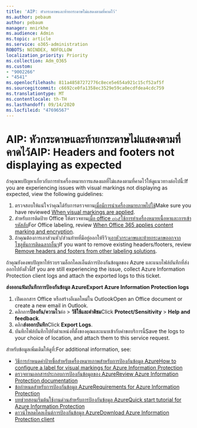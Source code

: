 ```yaml
---
title: 'AIP: หัวกระดาษและท้ายกระดาษไม่แสดงตามที่คาดไว้'
ms.author: pebaum
author: pebaum
manager: mnirkhe
ms.audience: Admin
ms.topic: article
ms.service: o365-administration
ROBOTS: NOINDEX, NOFOLLOW
localization_priority: Priority
ms.collection: Adm_O365
ms.custom:
- "9002266"
- "4541"
ms.openlocfilehash: 811a48587272776c8ece5e654a921c15cf52af5f
ms.sourcegitcommit: c6692ce0fa1358ec3529e59ca0ecdfdea4cdc759
ms.translationtype: MT
ms.contentlocale: th-TH
ms.lasthandoff: 09/14/2020
ms.locfileid: "47696567"
---
```

# <a name="aip-headers-and-footers-not-displaying-as-expected"></a><span data-ttu-id="f1ece-102">AIP: หัวกระดาษและท้ายกระดาษไม่แสดงตามที่คาดไว้</span><span class="sxs-lookup"><span data-stu-id="f1ece-102">AIP: Headers and footers not displaying as expected</span></span>

<span data-ttu-id="f1ece-103">ถ้าคุณพบปัญหาเกี่ยวกับการทำเครื่องหมายการแสดงผลที่ไม่แสดงตามที่คาดไว้ให้ดูแนวทางต่อไปนี้:</span><span class="sxs-lookup"><span data-stu-id="f1ece-103">If you are experiencing issues with visual markings not displaying as expected, view the following guidelines:</span></span>

1. <span data-ttu-id="f1ece-104">ตรวจสอบให้แน่ใจว่าคุณได้รับการตรวจทาน[เมื่อมีการนำเครื่องหมายภาพไปใช้](https://docs.microsoft.com/azure/information-protection/configure-policy-markings#when-visual-markings-are-applied)</span><span class="sxs-lookup"><span data-stu-id="f1ece-104">Make sure you have reviewed [When visual markings are applied](https://docs.microsoft.com/azure/information-protection/configure-policy-markings#when-visual-markings-are-applied).</span></span>
2. <span data-ttu-id="f1ece-105">สำหรับการติดป้าย Office ให้ตรวจทาน[เมื่อ office ๓๖๕ใช้การทำเครื่องหมายเนื้อหาและการเข้ารหัสลับ](https://docs.microsoft.com/microsoft-365/compliance/sensitivity-labels-office-apps#when-office-apps-apply-content-marking-and-encryption)</span><span class="sxs-lookup"><span data-stu-id="f1ece-105">For Office labeling, review [When Office 365 applies content marking and encryption](https://docs.microsoft.com/microsoft-365/compliance/sensitivity-labels-office-apps#when-office-apps-apply-content-marking-and-encryption).</span></span>
3. <span data-ttu-id="f1ece-106">ถ้าคุณต้องการเอาส่วนหัว/ส่วนท้ายที่มีอยู่ออกให้รีวิว[เอาหัวกระดาษและท้ายกระดาษออกจากโซลูชันการติดฉลากอื่นๆ](https://docs.microsoft.com/azure/information-protection/rms-client/client-admin-guide-customizations#remove-headers-and-footers-from-other-labeling-solutions)</span><span class="sxs-lookup"><span data-stu-id="f1ece-106">If you want to remove existing headers/footers, review [Remove headers and footers from other labeling solutions](https://docs.microsoft.com/azure/information-protection/rms-client/client-admin-guide-customizations#remove-headers-and-footers-from-other-labeling-solutions).</span></span>

<span data-ttu-id="f1ece-107">ถ้าคุณยังคงพบปัญหาให้รวบรวมล็อกไคลเอ็นต์การป้องกันข้อมูลของ Azure และแนบไฟล์บันทึกที่ส่งออกไปยังตั๋วนี้</span><span class="sxs-lookup"><span data-stu-id="f1ece-107">If you are still experiencing the issue, collect Azure Information Protection client logs and attach the exported logs to this ticket.</span></span>

<span data-ttu-id="f1ece-108">**ส่งออกแฟ้มบันทึกการป้องกันข้อมูล Azure**</span><span class="sxs-lookup"><span data-stu-id="f1ece-108">**Export Azure Information Protection logs**</span></span>

1. <span data-ttu-id="f1ece-109">เปิดเอกสาร Office หรือสร้างอีเมลใหม่ใน Outlook</span><span class="sxs-lookup"><span data-stu-id="f1ece-109">Open an Office document or create a new email in Outlook.</span></span>
2. <span data-ttu-id="f1ece-110">คลิกการ**ป้องกัน/ความไว**ต่อ  >  **วิธีใช้และคำติชม**</span><span class="sxs-lookup"><span data-stu-id="f1ece-110">Click **Protect/Sensitivity** > **Help and feedback**.</span></span>
3. <span data-ttu-id="f1ece-111">คลิก**ส่งออกบันทึก**</span><span class="sxs-lookup"><span data-stu-id="f1ece-111">Click **Export Logs**.</span></span>
4. <span data-ttu-id="f1ece-112">บันทึกไฟล์บันทึกไปยังตำแหน่งที่ตั้งของคุณและแนบเข้ากับคำขอบริการนี้</span><span class="sxs-lookup"><span data-stu-id="f1ece-112">Save the logs to your choice of location, and attach them to this service request.</span></span>

<span data-ttu-id="f1ece-113">สำหรับข้อมูลเพิ่มเติมให้ดูที่:</span><span class="sxs-lookup"><span data-stu-id="f1ece-113">For additional information, see:</span></span>

- [<span data-ttu-id="f1ece-114">วิธีการกำหนดค่าป้ายชื่อสำหรับเครื่องหมายภาพสำหรับการป้องกันข้อมูล Azure</span><span class="sxs-lookup"><span data-stu-id="f1ece-114">How to configure a label for visual markings for Azure Information Protection</span></span>](https://docs.microsoft.com/azure/information-protection/configure-policy-markings)
- [<span data-ttu-id="f1ece-115">ตรวจทานเอกสารประกอบการป้องกันข้อมูลของ Azure</span><span class="sxs-lookup"><span data-stu-id="f1ece-115">Review Azure Information Protection documentation</span></span>](https://docs.microsoft.com/azure/information-protection/what-is-information-protection)
- [<span data-ttu-id="f1ece-116">ข้อกำหนดสำหรับการป้องกันข้อมูล Azure</span><span class="sxs-lookup"><span data-stu-id="f1ece-116">Requirements for Azure Information Protection</span></span>](https://docs.microsoft.com/azure/information-protection/get-started/requirements)
- [<span data-ttu-id="f1ece-117">บทช่วยสอนเริ่มต้นใช้งานด่วนสำหรับการป้องกันข้อมูล Azure</span><span class="sxs-lookup"><span data-stu-id="f1ece-117">Quick start tutorial for Azure Information Protection</span></span>](https://docs.microsoft.com/azure/information-protection/get-started/infoprotect-quick-start-tutorial)
- [<span data-ttu-id="f1ece-118">ดาวน์โหลดไคลเอ็นต์การป้องกันข้อมูล Azure</span><span class="sxs-lookup"><span data-stu-id="f1ece-118">Download Azure Information Protection client</span></span>](https://www.microsoft.com/download/details.aspx?id=53018)
